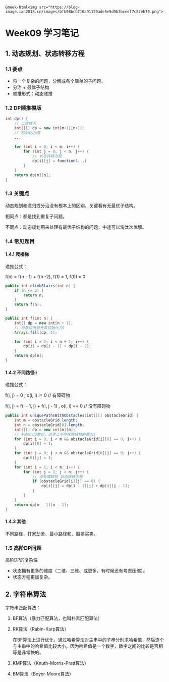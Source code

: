 `Gmeek-html<img src="https://blog-image.ian2018.cn/images/bfb08bcb716a91120ade5e5d9b2bceef7c82eb70.png">`

# Week09 学习笔记

## 1. 动态规划、状态转移方程

### 1.1 要点

* 将一个复杂的问题，分解成各个简单的子问题。
* 分治 + 最优子结构
* 顺推形式：动态递推

### 1.2 DP顺推模版

```java
int dp() {
    // 二维情况
    int[][] dp = new int[m+1][n+1];
    // 初始化dp等
    ...
    
    for (int i = 0; i < m; i++) {
        for (int j = 0; j < n; j++) {
            // 状态转移方程
            dp[i][j] = function(...)
        }
    }
    return dp[m][n];
}
```

### 1.3 关键点

动态规划和递归或分治没有根本上的区别，关键看有无最优子结构。

相同点：都是找到重复子问题。

不同点：动态规划用来处理有最优子结构的问题，中途可以淘汰次优解。

### 1.4 常见题目

#### 1.4.1 爬楼梯

递推公式：

f(n) = f(n - 1) + f(n -2),    f(1) = 1,    f(0) = 0

```java
public int climbStairs(int n) {
    if (n <= 2) {
        return n;
    }
    return f(n);
}

public int f(int n) {
    int[] dp = new int[n + 1];
    // 将数组所有元素初始化为1
    Arrays.fill(dp, 1);

    for (int i = 2; i < n + 1; i++) {
        dp[i] = dp[i - 1] + dp[i - 2];
    }
    return dp[n];
}
```

#### 1.4.2 不同路径ii

递推公式：

f(i, j) = 0 , o(i, i) != 0 // 有障碍物

f(i, j) = f(i - 1, j) + f(i, j - 1) , o(i, i) == 0 // 没有障碍物

```java
public int uniquePathsWithObstacles(int[][] obstacleGrid) {
    int m = obstacleGrid.length;
    int n = obstacleGrid[0].length;
    int[][] dp = new int[m][n];
    // 初始化dp数组，边界上不存在障碍物的置为1
    for (int i = 0; i < m && obstacleGrid[i][0] == 0; i++) {
        dp[i][0] = 1;
    }
    for (int j = 0; j < n && obstacleGrid[0][j] == 0; j++) {
        dp[0][j] = 1;
    }
    for (int i = 1; i < m; i++) {
        for (int j = 1; j < n; j++) {
            // 没有障碍物 状态转移方程 
            if (obstacleGrid[i][j] == 0) {
                dp[i][j] = dp[i - 1][j] + dp[i][j - 1];
            }
        }
    }
    return dp[m - 1][n - 1];
}
```

#### 1.4.3 其他

不同路径，打家劫舍、最小路径和、股票买卖。

### 1.5 高阶DP问题

高阶DP的复杂性

* 状态拥有更多的维度（二维、三维、或更多，有时候还有考虑压缩）。
* 状态方程更加复杂。

## 2. 字符串算法

字符串匹配算法：

1. BF算法（暴力匹配算法，也叫朴素匹配算法）

2. RK算法（Rabin-Karp算法）

   在BF算法上进行优化，通过哈希算法对主串中的子串分别求哈希值，然后逐个与主串中的哈希值比较大小。因为哈希值是一个数字，数字之间的比较是否相等是非常快的。

3. KMP算法（Knuth-Morris-Pratt算法）

4. BM算法（Boyer-Moore算法）

<!-- ##{"timestamp":1595063340}## -->